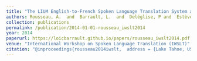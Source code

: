 ```yaml
---
title: "The LIUM English-to-French Spoken Language Translation System and the Vecsys/LIUM Automatic Speech Recognition System for Italian Language for IWSLT 2014"
authors: Rousseau, A.  and  Barrault, L.  and  Deléglise, P and  Estève, Y and  Schwenk, H. and  Bennacef, S. and  Muscariello, A. and  Vanni, S.
collection: publications
permalink: /publication/2014-01-01-rousseau_iwslt2014
year: 2014
paperurl: https://loicbarrault.github.io/papers/rousseau_iwslt2014.pdf
venue: "International Workshop on Spoken Language Translation (IWSLT)"
citation: "@inproceedings{rousseau2014iwslt,  address = {Lake Tahoe, USA},  author = {Rousseau, A.  and  Barrault, L.  and  Deléglise, P and  Estève, Y and  Schwenk, H. and  Bennacef, S. and  Muscariello, A. and  Vanni, S.},  booktitle = {International Workshop on Spoken Language Translation (IWSLT)},  category = {ACTI},  title = {The LIUM English-to-French Spoken Language Translation System and the Vecsys/LIUM Automatic Speech Recognition System for Italian Language for IWSLT 2014},  url = {https://loicbarrault.github.io/papers/rousseau_iwslt2014.pdf},  year = {2014} }  "
---
```

